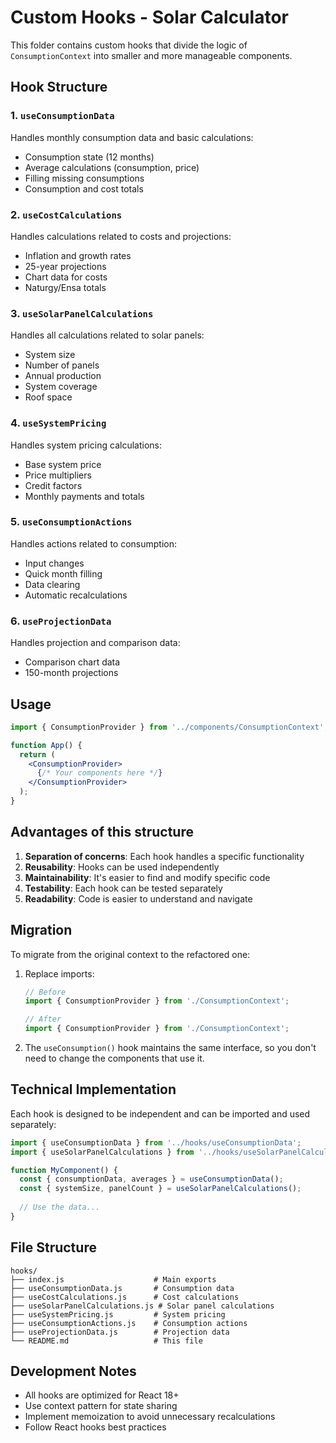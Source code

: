 # Custom Hooks - Solar Calculator

This folder contains custom hooks that divide the logic of `ConsumptionContext` into smaller and more manageable components.

## Hook Structure

### 1. `useConsumptionData`
Handles monthly consumption data and basic calculations:
- Consumption state (12 months)
- Average calculations (consumption, price)
- Filling missing consumptions
- Consumption and cost totals

### 2. `useCostCalculations`
Handles calculations related to costs and projections:
- Inflation and growth rates
- 25-year projections
- Chart data for costs
- Naturgy/Ensa totals

### 3. `useSolarPanelCalculations`
Handles all calculations related to solar panels:
- System size
- Number of panels
- Annual production
- System coverage
- Roof space

### 4. `useSystemPricing`
Handles system pricing calculations:
- Base system price
- Price multipliers
- Credit factors
- Monthly payments and totals

### 5. `useConsumptionActions`
Handles actions related to consumption:
- Input changes
- Quick month filling
- Data clearing
- Automatic recalculations

### 6. `useProjectionData`
Handles projection and comparison data:
- Comparison chart data
- 150-month projections

## Usage

```jsx
import { ConsumptionProvider } from '../components/ConsumptionContext';

function App() {
  return (
    <ConsumptionProvider>
      {/* Your components here */}
    </ConsumptionProvider>
  );
}
```

## Advantages of this structure

1. **Separation of concerns**: Each hook handles a specific functionality
2. **Reusability**: Hooks can be used independently
3. **Maintainability**: It's easier to find and modify specific code
4. **Testability**: Each hook can be tested separately
5. **Readability**: Code is easier to understand and navigate

## Migration

To migrate from the original context to the refactored one:

1. Replace imports:
   ```jsx
   // Before
   import { ConsumptionProvider } from './ConsumptionContext';
   
   // After
   import { ConsumptionProvider } from './ConsumptionContext';
   ```

2. The `useConsumption()` hook maintains the same interface, so you don't need to change the components that use it.

## Technical Implementation

Each hook is designed to be independent and can be imported and used separately:

```jsx
import { useConsumptionData } from '../hooks/useConsumptionData';
import { useSolarPanelCalculations } from '../hooks/useSolarPanelCalculations';

function MyComponent() {
  const { consumptionData, averages } = useConsumptionData();
  const { systemSize, panelCount } = useSolarPanelCalculations();
  
  // Use the data...
}
```

## File Structure

```
hooks/
├── index.js                    # Main exports
├── useConsumptionData.js       # Consumption data
├── useCostCalculations.js      # Cost calculations
├── useSolarPanelCalculations.js # Solar panel calculations
├── useSystemPricing.js         # System pricing
├── useConsumptionActions.js    # Consumption actions
├── useProjectionData.js        # Projection data
└── README.md                   # This file
```

## Development Notes

- All hooks are optimized for React 18+
- Use context pattern for state sharing
- Implement memoization to avoid unnecessary recalculations
- Follow React hooks best practices 